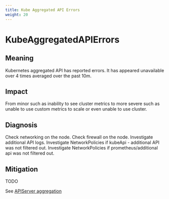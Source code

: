 ```yaml
---
title: Kube Aggregated API Errors
weight: 20
---
```


# KubeAggregatedAPIErrors

## Meaning

Kubernetes aggregated API has reported errors.
It has appeared unavailable over 4 times averaged over the past 10m.

## Impact

From minor such as inability to see cluster metrics to more severe such as
unable to use custom metrics to scale or even unable to use cluster.

## Diagnosis

Check networking on the node.
Check firewall on the node.
Investigate additional API logs.
Investigate NetworkPolicies if kubeApi - additional API was not filtered out.
Investigate NetworkPolicies if prometheus/additional api was not filtered out.

## Mitigation

TODO

See [APIServer aggregation](https://kubernetes.io/docs/concepts/extend-kubernetes/api-extension/apiserver-aggregation/)
